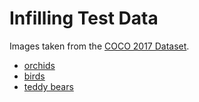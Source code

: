 # Infilling Test Data

Images taken from the [COCO 2017 Dataset](https://cocodataset.org/). 

* [orchids](https://farm6.staticflickr.com/5534/10062086673_8f996ce19e_z.jpg)
* [birds](http://farm1.staticflickr.com/34/90049555_7ae8950fe3_z.jpg)
* [teddy bears](https://farm9.staticflickr.com/8235/8463962162_9e43a2c4cc_z.jpg)
